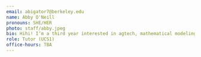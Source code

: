 ```yaml
---
email: abigator7@berkeley.edu
name: Abby O'Neill
pronouns: SHE/HER
photo: staff/abby.jpeg
bio: Hihi! I’m a third year interested in agtech, mathematical modeling, and building cool things! Outside of the classroom, I love banana pancakes, German Shepherds, and flannel sleeping bags.
role: Tutor (UCS1)
office-hours: TBA
---
```

